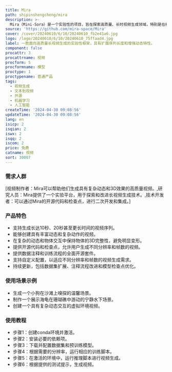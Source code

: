 ```yaml
---
title: Mira
path: shipinshengcheng/mira
description: >-
  Mira（Mini-Sora）是一个实验性的项目，旨在探索高质量、长时视频生成领域，特别是在模仿Sora风格的视频生成方面。它在现有文本到视频（T2V）生成框架的基础上，通过以下几个关键方面实现突破：扩展序列长度、增强动态特性以及保持3D一致性。目前，Mira项目处于实验阶段，与Sora等更高级的视频生成技术相比，仍有提升空间。
source: 'https://github.com/mira-space/Mira'
cover: /cover/20240610/6/10/20240610_fb2e41a6.jpg
logo: /logo/20240610/6/10/20240610_75ffaad4.jpg
label: 一款面向高质量长视频生成的实验性框架，具有扩展序列长度和增强动态特性。
component: false
procattr: 3
procattrname: 视频
procform: 5
procformname: 模型
proctype: 1
proctypename: 普通产品
tags:
  - 视频生成
  - 文本到视频
  - 开源
  - 机器学习
  - 人工智能
createTime: '2024-04-30 09:08:56'
updateTime: '2024-04-30 09:08:56'
lang: en
isicp: 2
isqian: 2
iswx: 2
isqq: 2
iscom: 2
price: 免费
catname: 视频
sort: 30007
---
```




### 需求人群
[视频制作者：Mira可以帮助他们生成具有复杂动态和3D效果的高质量视频。,研究人员：Mira提供了一个实验平台，用于探索和改进长视频生成技术。,技术开发者：可以通过Mira的开源代码和检查点，进行二次开发和集成。]

### 产品特色
* 支持生成长达10秒、20秒甚至更长时间的视频序列。
* 能够创建具有丰富动态和复杂动作的视频。
* 在复杂的动态和物体交互中保持物体的3D完整性，避免明显变形。
* 提供开源代码和检查点，允许用户生成不同分辨率和帧数的视频。
* 提供数据注释和训练流程的全面开源套件。
* 支持自定义配置，以适应不同分辨率和帧数的视频生成需求。
* 持续更新，包括数据集扩展、注释流程改进和模型检查点优化。

### 使用场景示例
* 生成一个小狗在沙滩上嗅探的温馨场景。
* 制作一个展示海龟在珊瑚礁中游动的宁静水下场景。
* 创建一个具有复杂动态交互的虚拟环境视频。

### 使用教程
* 步骤1：创建conda环境并激活。
* 步骤2：安装必要的依赖项。
* 步骤3：下载并配置数据集和预训练模型。
* 步骤4：根据需要的分辨率，运行相应的训练脚本。
* 步骤5：在激活的环境中，运行推理脚本进行视频生成。
* 步骤6：根据提供的测试提示，生成视频。

  
